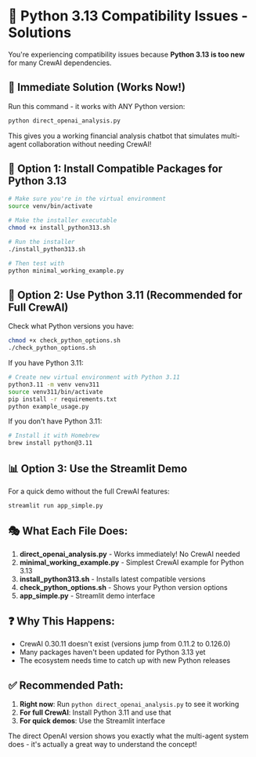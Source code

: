 # 🚨 Python 3.13 Compatibility Issues - Solutions

You're experiencing compatibility issues because **Python 3.13 is too new** for many CrewAI dependencies.

## 🎯 Immediate Solution (Works Now!)

Run this command - it works with ANY Python version:

```bash
python direct_openai_analysis.py
```

This gives you a working financial analysis chatbot that simulates multi-agent collaboration without needing CrewAI!

## 🔧 Option 1: Install Compatible Packages for Python 3.13

```bash
# Make sure you're in the virtual environment
source venv/bin/activate

# Make the installer executable
chmod +x install_python313.sh

# Run the installer
./install_python313.sh

# Then test with
python minimal_working_example.py
```

## 🐍 Option 2: Use Python 3.11 (Recommended for Full CrewAI)

Check what Python versions you have:
```bash
chmod +x check_python_options.sh
./check_python_options.sh
```

If you have Python 3.11:
```bash
# Create new virtual environment with Python 3.11
python3.11 -m venv venv311
source venv311/bin/activate
pip install -r requirements.txt
python example_usage.py
```

If you don't have Python 3.11:
```bash
# Install it with Homebrew
brew install python@3.11
```

## 📊 Option 3: Use the Streamlit Demo

For a quick demo without the full CrewAI features:
```bash
streamlit run app_simple.py
```

## 🎭 What Each File Does:

1. **direct_openai_analysis.py** - Works immediately! No CrewAI needed
2. **minimal_working_example.py** - Simplest CrewAI example for Python 3.13
3. **install_python313.sh** - Installs latest compatible versions
4. **check_python_options.sh** - Shows your Python version options
5. **app_simple.py** - Streamlit demo interface

## ❓ Why This Happens:

- CrewAI 0.30.11 doesn't exist (versions jump from 0.11.2 to 0.126.0)
- Many packages haven't been updated for Python 3.13 yet
- The ecosystem needs time to catch up with new Python releases

## ✅ Recommended Path:

1. **Right now**: Run `python direct_openai_analysis.py` to see it working
2. **For full CrewAI**: Install Python 3.11 and use that
3. **For quick demos**: Use the Streamlit interface

The direct OpenAI version shows you exactly what the multi-agent system does - it's actually a great way to understand the concept!
